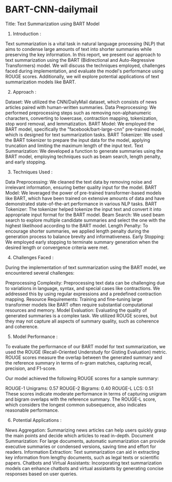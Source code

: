 # BART-CNN-dailymail

Title: Text Summarization using BART Model

1. Introduction :

Text summarization is a vital task in natural language processing (NLP) that aims to condense large amounts of text into shorter summaries while preserving the key information. In this report, we present our approach to text summarization using the BART (Bidirectional and Auto-Regressive Transformers) model. We will discuss the techniques employed, challenges faced during implementation, and evaluate the model's performance using ROUGE scores. Additionally, we will explore potential applications of text summarization models like BART.

2. Approach :

Dataset: We utilized the CNN/DailyMail dataset, which consists of news articles paired with human-written summaries.
Data Preprocessing: We performed preprocessing steps such as removing non-alphanumeric characters, converting to lowercase, contraction mapping, tokenization, stop word removal, and lemmatization.
BART Model: We employed the BART model, specifically the "facebook/bart-large-cnn" pre-trained model, which is designed for text summarization tasks.
BART Tokenizer: We used the BART tokenizer to prepare the input data for the model, applying truncation and limiting the maximum length of the input text.
Text Summarization: We developed a function to generate summaries using the BART model, employing techniques such as beam search, length penalty, and early stopping.

3. Techniques Used :

Data Preprocessing: We cleaned the text data by removing noise and irrelevant information, ensuring better quality input for the model.
BART Model: We leveraged the power of pre-trained transformer-based models like BART, which have been trained on extensive amounts of data and have demonstrated state-of-the-art performance in various NLP tasks.
BART Tokenizer: The tokenizer helped tokenize the input text and convert it into appropriate input format for the BART model.
Beam Search: We used beam search to explore multiple candidate summaries and select the one with the highest likelihood according to the BART model.
Length Penalty: To encourage shorter summaries, we applied length penalty during the generation process to balance brevity and informativeness.
Early Stopping: We employed early stopping to terminate summary generation when the desired length or convergence criteria were met.

4. Challenges Faced :

During the implementation of text summarization using the BART model, we encountered several challenges:

Preprocessing Complexity: Preprocessing text data can be challenging due to variations in language, syntax, and special cases like contractions. We addressed this by using regular expressions and a predefined contraction mapping.
Resource Requirements: Training and fine-tuning large transformer models like BART often require substantial computational resources and memory.
Model Evaluation: Evaluating the quality of generated summaries is a complex task. We utilized ROUGE scores, but they may not capture all aspects of summary quality, such as coherence and coherence.

5. Model Performance :

To evaluate the performance of our BART model for text summarization, we used the ROUGE (Recall-Oriented Understudy for Gisting Evaluation) metric. ROUGE scores measure the overlap between the generated summary and the reference summary in terms of n-gram matches, capturing recall, precision, and F1-score.

Our model achieved the following ROUGE scores for a sample summary:

ROUGE-1 Unigrams: 0.57
ROUGE-2 Bigrams: 0.40
ROUGE-L LCS: 0.51
These scores indicate moderate performance in terms of capturing unigram and bigram overlaps with the reference summary. The ROUGE-L score, which considers the longest common subsequence, also indicates reasonable performance.

6. Potential Applications :

News Aggregation: Summarizing news articles can help users quickly grasp the main points and decide which articles to read in-depth.
Document Summarization: For large documents, automatic summarization can provide executive summaries or condensed versions, saving time and effort for readers.
Information Extraction: Text summarization can aid in extracting key information from lengthy documents, such as legal texts or scientific papers.
Chatbots and Virtual Assistants: Incorporating text summarization models can enhance chatbots and virtual assistants by generating concise responses based on user queries.
